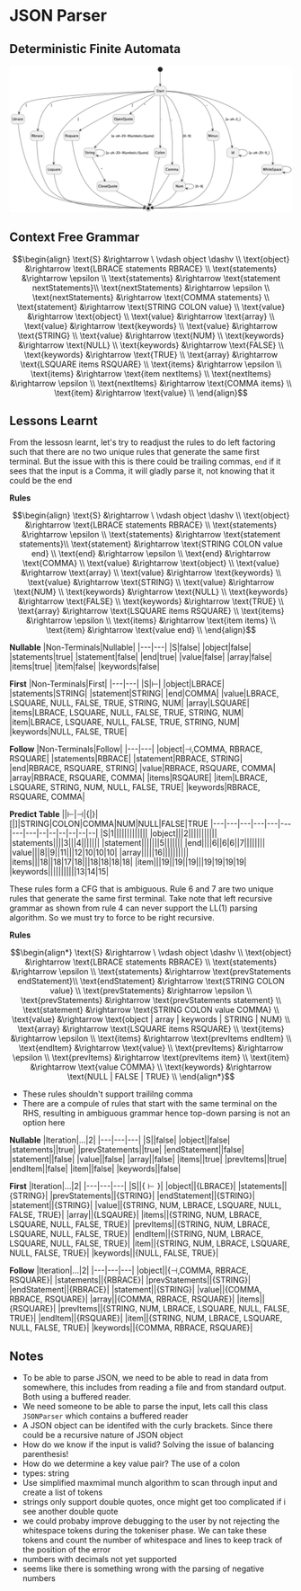 # JSON Parser

## Deterministic Finite Automata
![dfa_state-diagram](out/state-diagram/state-diagram.png)


## Context Free Grammar
```math
\begin{align}
\text{S} &\rightarrow  \ \vdash object \dashv \\
\text{object} &\rightarrow \text{LBRACE statements RBRACE} \\
\text{statements} &\rightarrow \epsilon \\
\text{statements} &\rightarrow \text{statement nextStatements}\\
\text{nextStatements} &\rightarrow \epsilon \\
\text{nextStatements} &\rightarrow \text{COMMA statements} \\
\text{statement} &\rightarrow \text{STRING COLON value} \\
\text{value} &\rightarrow \text{object} \\
\text{value} &\rightarrow \text{array} \\
\text{value} &\rightarrow \text{keywords} \\
\text{value} &\rightarrow \text{STRING} \\
\text{value} &\rightarrow \text{NUM} \\
\text{keywords} &\rightarrow \text{NULL} \\
\text{keywords} &\rightarrow \text{FALSE} \\
\text{keywords} &\rightarrow \text{TRUE} \\
\text{array} &\rightarrow \text{LSQUARE items RSQUARE} \\
\text{items} &\rightarrow \epsilon \\
\text{items} &\rightarrow \text{item nextItems} \\
\text{nextItems} &\rightarrow \epsilon \\
\text{nextItems} &\rightarrow \text{COMMA items} \\
\text{item} &\rightarrow \text{value} \\
\end{align}
```

## Lessons Learnt
From the lessosn learnt, let's try to readjust the rules to do left factoring such that there are no two unique rules that generate the same first terminal. But the issue with this is there could be trailing commas, `end` if it sees that the input is a Comma, it will gladly parse it, not knowing that it could be the end

**Rules**

```math
\begin{align}
\text{S} &\rightarrow  \ \vdash object \dashv \\
\text{object} &\rightarrow \text{LBRACE statements RBRACE} \\
\text{statements} &\rightarrow \epsilon \\
\text{statements} &\rightarrow \text{statement statements}\\
\text{statement} &\rightarrow \text{STRING COLON value end} \\
\text{end} &\rightarrow \epsilon \\
\text{end} &\rightarrow \text{COMMA} \\
\text{value} &\rightarrow \text{object} \\
\text{value} &\rightarrow \text{array} \\
\text{value} &\rightarrow \text{keywords} \\
\text{value} &\rightarrow \text{STRING} \\
\text{value} &\rightarrow \text{NUM} \\
\text{keywords} &\rightarrow \text{NULL} \\
\text{keywords} &\rightarrow \text{FALSE} \\
\text{keywords} &\rightarrow \text{TRUE} \\
\text{array} &\rightarrow \text{LSQUARE items RSQUARE} \\
\text{items} &\rightarrow \epsilon \\
\text{items} &\rightarrow \text{item items} \\
\text{item} &\rightarrow \text{value end} \\
\end{align}
```


**Nullable**
|Non-Terminals|Nullable|
|---|---|
|S|false|
|object|false|
|statements|true|
|statement|false|
|end|true|
|value|false|
|array|false|
|items|true|
|item|false|
|keywords|false|

**First**
|Non-Terminals|First|
|---|---|
|S|$\vdash$|
|object|$\text{LBRACE}$|
|statements|$\text{STRING}$|
|statement|$\text{STRING}$|
|end|$\text{COMMA}$|
|value|$\text{LBRACE, LSQUARE, NULL, FALSE, TRUE, STRING, NUM}$|
|array|$\text{LSQUARE}$|
|items|$\text{LBRACE, LSQUARE, NULL, FALSE, TRUE, STRING, NUM}$|
|item|$\text{LBRACE, LSQUARE, NULL, FALSE, TRUE, STRING, NUM}$|
|keywords|$\text{NULL, FALSE, TRUE}$|

**Follow**
|Non-Terminals|Follow|
|---|---|
|object|$\dashv, \text{COMMA, RBRACE, RSQUARE}$|
|statements|$\text{RBRACE}$|
|statement|$\text{RBRACE, STRING}$|
|end|$\text{RBRACE, RSQUARE, STRING}$|
|value|$\text{RBRACE, RSQUARE, COMMA}$|
|array|$\text{RBRACE, RSQUARE, COMMA}$|
|items|$\text{RSQAURE}$|
|item|$\text{LBRACE, LSQUARE, STRING, NUM, NULL, FALSE, TRUE}$|
|keywords|$\text{RBRACE, RSQUARE, COMMA}$|

**Predict Table**
||$\vdash$|$\dashv$|{|}|[|]|STRING|COLON|COMMA|NUM|NULL|FALSE|TRUE
|---|---|---|---|---|---|---|---|--|--|--|--|--|--|
|S|1|||||||||||||
|object|||2|||||||||||
|statements||||3|||4|||||||
|statement|||||||5|||||||
|end||||6||6|6||7||||||||
|value|||8||9||11|||12|10|10|10|
|array|||||16||||||||||
|items|||18||18|17|18|||18|18|18|18|
|item|||19||19||19|||19|19|19|19|
|keywords|||||||||||13|14|15|



These rules form a CFG that is ambiguous. Rule 6 and 7 are two unique rules that generate the same first terminal. Take note that left recursive grammar as shown from rule 4 can never support the LL(1) parsing algorithm. So we must try to force to be right recursive.

**Rules**
```math
\begin{align*}
\text{S} &\rightarrow  \ \vdash object \dashv \\
\text{object} &\rightarrow \text{LBRACE statements RBRACE} \\
\text{statements} &\rightarrow \epsilon \\
\text{statements} &\rightarrow \text{prevStatements endStatement}\\
\text{endStatement} &\rightarrow \text{STRING COLON value} \\
\text{prevStatements} &\rightarrow \epsilon \\
\text{prevStatements} &\rightarrow \text{prevStatements statement} \\
\text{statement} &\rightarrow \text{STRING COLON value COMMA} \\
\text{value} &\rightarrow \text{object | array | keywords | STRING | NUM} \\
\text{array} &\rightarrow \text{LSQUARE items RSQUARE} \\
\text{items} &\rightarrow \epsilon \\
\text{items} &\rightarrow \text{prevItems endItem} \\
\text{endItem} &\rightarrow \text{value} \\
\text{prevItems} &\rightarrow \epsilon \\
\text{prevItems} &\rightarrow \text{prevItems item} \\
\text{item} &\rightarrow \text{value COMMA} \\
\text{keywords} &\rightarrow \text{NULL | FALSE | TRUE} \\
\end{align*}
```

- These rules shouldn't support traililng comma
- There are a compule of rules that start with the same terminal on the RHS, resulting in ambiguous grammar hence top-down parsing is not an option here

**Nullable**
|Iteration|...|2|
|---|---|---|
|S||false|
|object||false|
|statements||true|
|prevStatements||true|
|endStatement||false|
|statement||false|
|value||false|
|array||false|
|items||true|
|prevItems||true|
|endItem||false|
|item||false|
|keywords||false|


**First**
|Iteration|...|2|
|---|---|---|
|S||$\{\vdash\}$|
|object||$\{\text{LBRACE}\}$|
|statements||$\{\text{STRING}\}$|
|prevStatements||$\{\text{STRING}\}$|
|endStatement||$\{\text{STRING}\}$|
|statement||$\{\text{STRING}\}$|
|value||$\{\text{STRING, NUM, LBRACE, LSQUARE, NULL, FALSE, TRUE}\}$|
|array||$\{\text{LSQAURE}\}$|
|items||$\{\text{STRING, NUM, LBRACE, LSQUARE, NULL, FALSE, TRUE}\}$|
|prevItems||$\{\text{STRING, NUM, LBRACE, LSQUARE, NULL, FALSE, TRUE}\}$|
|endItem||$\{\text{STRING, NUM, LBRACE, LSQUARE, NULL, FALSE, TRUE}\}$|
|item||$\{\text{STRING, NUM, LBRACE, LSQUARE, NULL, FALSE, TRUE}\}$|
|keywords||$\{\text{NULL, FALSE, TRUE}\}$|

**Follow**
|Iteration|...|2|
|---|---|---|
|object||$\{\dashv, \text{COMMA, RBRACE, RSQUARE}\}$|
|statements||$\{\text{RBRACE}\}$|
|prevStatements||$\{\text{STRING}\}$|
|endStatement||$\{\text{RBRACE}\}$|
|statement||$\{\text{STRING}\}$|
|value||$\{\text{COMMA, RBRACE, RSQUARE}\}$|
|array||$\{\text{COMMA, RBRACE, RSQUARE}\}$|
|items||$\{\text{RSQUARE}\}$|
|prevItems||$\{\text{STRING, NUM, LBRACE, LSQUARE, NULL, FALSE, TRUE}\}$|
|endItem||$\{\text{RSQUARE}\}$|
|item||$\{\text{STRING, NUM, LBRACE, LSQUARE, NULL, FALSE, TRUE}\}$|
|keywords||$\{\text{COMMA, RBRACE, RSQUARE}\}$|
## Notes
- To be able to parse JSON, we need to be able to read in data from somewhere, this includes from reading a file and from standard output. Both using a buffered reader. 
- We need someone to be able to parse the input, lets call this class `JSONParser` which contains a buffered reader
- A JSON object can be identifed with the curly brackets. Since there could be a recursive nature of JSON object 
- How do we know if the input is valid? Solving the issue of balancing parenthesis!
- How do we determine a key value pair? The use of a colon
- types: string
- Use simplified maxmimal munch algorithm to scan through input and create a list of tokens
- strings only support double quotes, once might get too complicated if i see another double quote
- we could probaby improve debugging to the user by not rejecting the whitespace tokens during the tokeniser phase. We can take these tokens
and count the number of whitespace and lines to keep track of the position of the error
- numbers with decimals not yet supported
- seems like there is something wrong with the parsing of negative numbers

